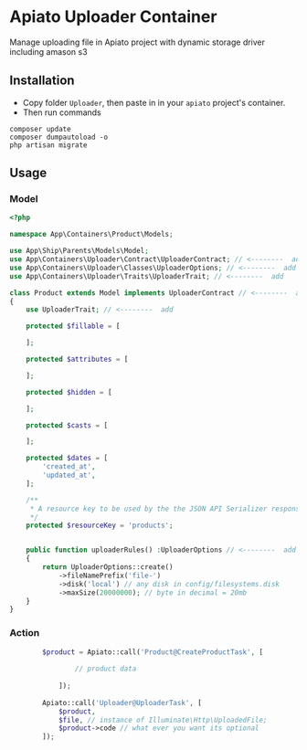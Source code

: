 # Apiato Uploader Container
Manage uploading file in Apiato project with dynamic storage driver including amason s3

## Installation
- Copy folder `Uploader`, then paste in in your `apiato` project's container.
- Then run commands
```
composer update
composer dumpautoload -o
php artisan migrate
```

## Usage

### Model
```php
<?php

namespace App\Containers\Product\Models;

use App\Ship\Parents\Models\Model;
use App\Containers\Uploader\Contract\UploaderContract; // <--------  add
use App\Containers\Uploader\Classes\UploaderOptions; // <--------  add
use App\Containers\Uploader\Traits\UploaderTrait; // <--------  add

class Product extends Model implements UploaderContract // <--------  add
{
    use UploaderTrait; // <--------  add

    protected $fillable = [

    ];

    protected $attributes = [

    ];

    protected $hidden = [

    ];

    protected $casts = [

    ];

    protected $dates = [
        'created_at',
        'updated_at',
    ];

    /**
     * A resource key to be used by the the JSON API Serializer responses.
     */
    protected $resourceKey = 'products';


    public function uploaderRules() :UploaderOptions // <--------  add
    {
        return UploaderOptions::create()
            ->fileNamePrefix('file-')
            ->disk('local') // any disk in config/filesystems.disk
            ->maxSize(20000000); // byte in decimal = 20mb
    }
}

```

### Action
```php
        $product = Apiato::call('Product@CreateProductTask', [
            
                // product data
            
            ]);
            
        Apiato::call('Uploader@UploaderTask', [
            $product,
            $file, // instance of Illuminate\Http\UploadedFile;
            $product->code // what ever you want its optional
        ]);

```
